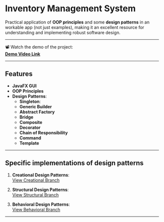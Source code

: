 # Inventory Management System

Practical application of **OOP principles** and some **design patterns** in an workable app (not just examples), 
making it an excellent resource for understanding and implementing robust software design.

---

📽️ Watch the demo of the project:  
[**Demo Video Link**](https://www.youtube.com/your-demo-video-link)

---

## Features

- **JavaFX GUI**
- **OOP Principles**
- **Design Patterns**: 
  - **Singleton**:
  - **Generic Builder**
  - **Abstract Factory**
  - **Bridge**
  - **Composite**
  - **Decorator**
  - **Chain of Responsibility**
  - **Command**
  - **Template**

---

## Specific implementations of design patterns

1. **Creational Design Patterns**:  
   [View Creational Branch](https://github.com/yaeby/inventory-management-system/tree/lab-1)

2. **Structural Design Patterns**:  
   [View Structural Branch](https://github.com/yaeby/inventory-management-system/tree/lab-2)

3. **Behavioral Design Patterns**:  
   [View Behavioral Branch](https://github.com/yaeby/inventory-management-system/tree/lab-3)

---
   
